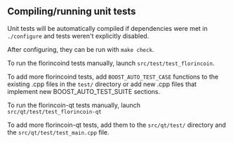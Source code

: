 Compiling/running unit tests
------------------------------------

Unit tests will be automatically compiled if dependencies were met in `./configure`
and tests weren't explicitly disabled.

After configuring, they can be run with `make check`.

To run the florincoind tests manually, launch `src/test/test_florincoin`.

To add more florincoind tests, add `BOOST_AUTO_TEST_CASE` functions to the existing
.cpp files in the `test/` directory or add new .cpp files that
implement new BOOST_AUTO_TEST_SUITE sections.

To run the florincoin-qt tests manually, launch `src/qt/test/test_florincoin-qt`

To add more florincoin-qt tests, add them to the `src/qt/test/` directory and
the `src/qt/test/test_main.cpp` file.
